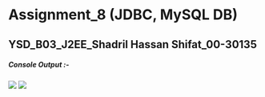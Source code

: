 # Assignment_8 (JDBC, MySQL DB)
## YSD_B03_J2EE_Shadril Hassan Shifat_00-30135

##### Console Output :-


<img src = "https://github.com/shadril-bjit/JDBC-MySQL_Assignment/assets/141900680/d4664900-5ea5-4a11-98ff-24d330c371f9">
<img src = "https://github.com/shadril-bjit/JDBC-MySQL_Assignment/assets/141900680/f4c76182-d201-4cc3-9ca4-3ad7e7642992">






